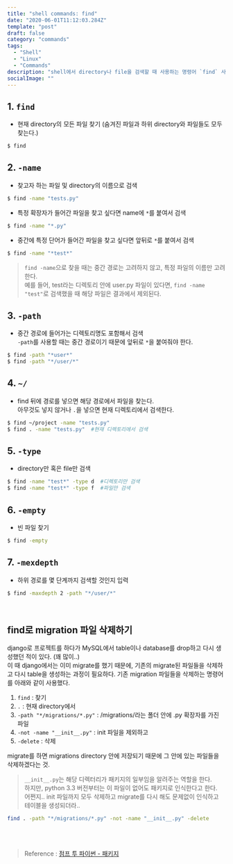 ```yaml
---
title: "shell commands: find"
date: "2020-06-01T11:12:03.284Z"
template: "post"
draft: false
category: "commands"
tags:
  - "Shell"
  - "Linux"
  - "Commands"
description: "shell에서 directory나 file을 검색할 때 사용하는 명령어 `find` 사용하기, migration 파일 찾아서 삭제하기"
socialImage: ""
---
```




## 1. `find`
* 현재 directory의 모든 파일 찾기 (숨겨진 파일과 하위 directory와 파일들도 모두 찾는다.)
```bash
$ find
```


## 2. `-name`
* 찾고자 하는 파일 및 directory의 이름으로 검색
```bash
$ find -name "tests.py"
```

* 특정 확장자가 들어간 파일을 찾고 싶다면 name에 `*`를 붙여서 검색
```bash
$ find -name "*.py"
```

* 중간에 특정 단어가 들어간 파일을 찾고 싶다면 앞뒤로 `*`를 붙여서 검색
```bash
$ find -name "*test*"
```

> `find -name`으로 찾을 때는 중간 경로는 고려하지 않고, 특정 파일의 이름만 고려한다.  
예를 들어, test라는 디렉토리 안에 user.py 파일이 있다면, `find -name "test"`로 검색했을 때 해당 파일은 결과에서 제외된다.  

## 3. `-path`
* 중간 경로에 들어가는 디렉토리명도 포함해서 검색  
`-path`를 사용할 때는 중간 경로이기 때문에 앞뒤로 `*`을 붙여줘야 한다.
```bash
$ find -path "*user*"
$ find -path "*/user/*"
```

## 4. `~/`
* find 뒤에 경로를 넣으면 해당 경로에서 파일을 찾는다.  
아무것도 넣지 않거나 `.`을 넣으면 현재 디렉토리에서 검색한다. 
```bash
$ find ~/project -name "tests.py"
$ find . -name "tests.py"  #현재 디렉토리에서 검색
```

## 5. `-type`
* directory만 혹은 file만 검색
```bash
$ find -name "test*" -type d  #디렉토리만 검색
$ find -name "test*" -type f  #파일만 검색
```

## 6. `-empty`
* 빈 파일 찾기
```bash
$ find -empty
```

## 7. `-mexdepth`
* 하위 경로를 몇 단계까지 검색할 것인지 입력
```bash
$ find -maxdepth 2 -path "*/user/*"
```

<br>

## find로 migration 파일 삭제하기
django로 프로젝트를 하다가 MySQL에서 table이나 database를 drop하고 다시 생성했던 적이 있다. (꽤 많이..)  
이 때 django에서는 이미 migrate를 했기 때문에, 기존의 migrate된 파일들을 삭제하고 다시 table을 생성하는 과정이 필요하다.
기존 migration 파일들을 삭제하는 명령어를 아래와 같이 사용했다.
1. `find` : 찾기
2. `.` : 현재 directory에서
3. `-path "*/migrations/*.py"` : /migrations/라는 폴더 안에 .py 확장자를 가진 파일
4. `-not -name "__init__.py"` : init 파일을 제외하고
5. `-delete` : 삭제

migrate를 하면 migrations directory 안에 저장되기 때문에 그 안에 있는 파일들을 삭제하겠다는 것.  
> `__init__.py`는 해당 디렉터리가 패키지의 일부임을 알려주는 역할을 한다.  
하지만, python 3.3 버전부터는 이 파일이 없어도 패키지로 인식한다고 한다.  
어쩐지.. init 파일까지 모두 삭제하고 migrate를 다시 해도 문제없이 인식하고 테이블을 생성되더라..

```bash
find . -path "*/migrations/*.py" -not -name "__init__.py" -delete
```


<br>
<br>

> Reference : [점프 투 파이썬 - 패키지](https://wikidocs.net/1418#:~:text=__init__.py%20%ED%8C%8C%EC%9D%BC%EC%9D%80%20%ED%95%B4%EB%8B%B9%20%EB%94%94%EB%A0%89%ED%84%B0%EB%A6%AC%EA%B0%80%20%ED%8C%A8%ED%82%A4%EC%A7%80,%ED%8C%A8%ED%82%A4%EC%A7%80%EB%A1%9C%20%EC%9D%B8%EC%8B%9D%EB%90%98%EC%A7%80%20%EC%95%8A%EB%8A%94%EB%8B%A4.)